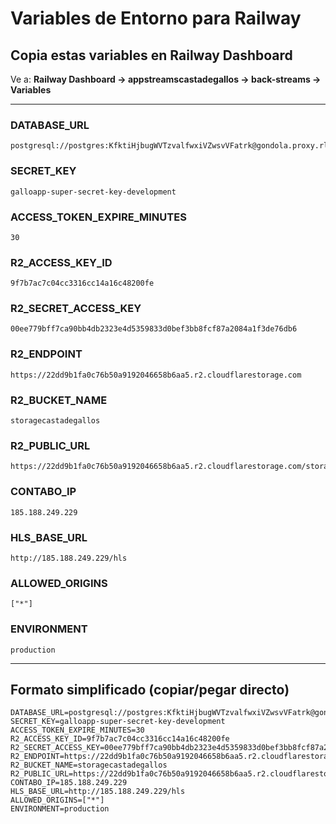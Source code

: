 # Variables de Entorno para Railway

## Copia estas variables en Railway Dashboard

Ve a: **Railway Dashboard → appstreamscastadegallos → back-streams → Variables**

---

### DATABASE_URL
```
postgresql://postgres:KfktiHjbugWVTzvalfwxiVZwsvVFatrk@gondola.proxy.rlwy.net:54162/railway
```

### SECRET_KEY
```
galloapp-super-secret-key-development
```

### ACCESS_TOKEN_EXPIRE_MINUTES
```
30
```

### R2_ACCESS_KEY_ID
```
9f7b7ac7c04cc3316cc14a16c48200fe
```

### R2_SECRET_ACCESS_KEY
```
00ee779bff7ca90bb4db2323e4d5359833d0bef3bb8fcf87a2084a1f3de76db6
```

### R2_ENDPOINT
```
https://22dd9b1fa0c76b50a9192046658b6aa5.r2.cloudflarestorage.com
```

### R2_BUCKET_NAME
```
storagecastadegallos
```

### R2_PUBLIC_URL
```
https://22dd9b1fa0c76b50a9192046658b6aa5.r2.cloudflarestorage.com/storagecastadegallos
```

### CONTABO_IP
```
185.188.249.229
```

### HLS_BASE_URL
```
http://185.188.249.229/hls
```

### ALLOWED_ORIGINS
```
["*"]
```

### ENVIRONMENT
```
production
```

---

## Formato simplificado (copiar/pegar directo)

```
DATABASE_URL=postgresql://postgres:KfktiHjbugWVTzvalfwxiVZwsvVFatrk@gondola.proxy.rlwy.net:54162/railway
SECRET_KEY=galloapp-super-secret-key-development
ACCESS_TOKEN_EXPIRE_MINUTES=30
R2_ACCESS_KEY_ID=9f7b7ac7c04cc3316cc14a16c48200fe
R2_SECRET_ACCESS_KEY=00ee779bff7ca90bb4db2323e4d5359833d0bef3bb8fcf87a2084a1f3de76db6
R2_ENDPOINT=https://22dd9b1fa0c76b50a9192046658b6aa5.r2.cloudflarestorage.com
R2_BUCKET_NAME=storagecastadegallos
R2_PUBLIC_URL=https://22dd9b1fa0c76b50a9192046658b6aa5.r2.cloudflarestorage.com/storagecastadegallos
CONTABO_IP=185.188.249.229
HLS_BASE_URL=http://185.188.249.229/hls
ALLOWED_ORIGINS=["*"]
ENVIRONMENT=production
```
